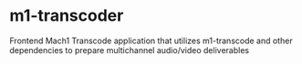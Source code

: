 # m1-transcoder
Frontend Mach1 Transcode application that utilizes m1-transcode and other dependencies to prepare multichannel audio/video deliverables
